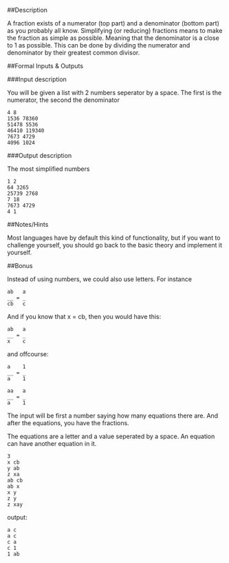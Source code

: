 ##Description

A fraction exists of a numerator (top part) and a denominator (bottom part) as you probably all know.
Simplifying (or reducing) fractions means to make the fraction as simple as possible. Meaning that the denominator is a close to 1 as possible. This can be done by dividing the numerator and denominator by their greatest common divisor.

##Formal Inputs & Outputs

###Input description

You will be given a list with 2 numbers seperator by a space. The first is the numerator, the second the denominator

    4 8
    1536 78360
    51478 5536
    46410 119340
    7673 4729
    4096 1024

###Output description

The most simplified numbers

    1 2
    64 3265
    25739 2768
    7 18
    7673 4729
    4 1

##Notes/Hints

Most languages have by default this kind of functionality, but if you want to challenge yourself, you should go back to the basic theory and implement it yourself.

##Bonus

Instead of using numbers, we could also use letters.
For instance

    ab   a
    __ = _
    cb   c 

And if you know that x = cb, then you would have this:

    ab   a
    __ = _
    x    c  

and offcourse:

    a    1
    __ = _
    a    1

    aa   a
    __ = _
    a    1
The input will be first a number saying how many equations there are. And after the equations, you have the fractions.

The equations are a letter and a value seperated by a space. An equation can have another equation in it.

    3
    x cb
    y ab
    z xa
    ab cb
    ab x
    x y
    z y
    z xay

output:

    a c
    a c
    c a
    c 1
    1 ab
